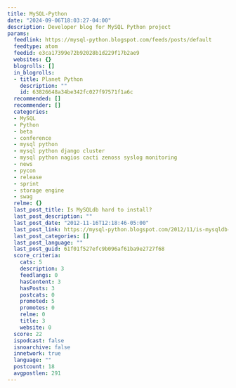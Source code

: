 ```yaml
---
title: MySQL-Python
date: "2024-09-06T18:03:27-04:00"
description: Developer blog for MySQL Python project
params:
  feedlink: https://mysql-python.blogspot.com/feeds/posts/default
  feedtype: atom
  feedid: e3ca17399e72b92028b1d229f17b2ae9
  websites: {}
  blogrolls: []
  in_blogrolls:
  - title: Planet Python
    description: ""
    id: 63826648a34be342fc027f97571f1a6c
  recommended: []
  recommender: []
  categories:
  - MySQL
  - Python
  - beta
  - conference
  - mysql python
  - mysql python django cluster
  - mysql python nagios cacti zenoss syslog monitoring
  - news
  - pycon
  - release
  - sprint
  - storage engine
  - swag
  relme: {}
  last_post_title: Is MySQLdb hard to install?
  last_post_description: ""
  last_post_date: "2012-11-16T12:18:46-05:00"
  last_post_link: https://mysql-python.blogspot.com/2012/11/is-mysqldb-hard-to-install.html
  last_post_categories: []
  last_post_language: ""
  last_post_guid: 61f01f527efc9b096af61ba9e2727f68
  score_criteria:
    cats: 5
    description: 3
    feedlangs: 0
    hasContent: 3
    hasPosts: 3
    postcats: 0
    promoted: 5
    promotes: 0
    relme: 0
    title: 3
    website: 0
  score: 22
  ispodcast: false
  isnoarchive: false
  innetwork: true
  language: ""
  postcount: 18
  avgpostlen: 291
---
```

